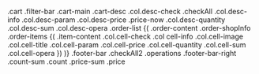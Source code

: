 .cart
  .filter-bar
  .cart-main
    .cart-desc
      .col.desc-check
        .checkAll
      .col.desc-info
      .col.desc-param
      .col.desc-price
        .price-now
      .col.desc-quantity
      .col.desc-sum
      .col.desc-opera
    .order-list
      {(
        .order-content
          .order-shopInfo
          .order-items
            {(
              .item-content
                .col.cell-check
                .col cell-info
                  .col.cell-image
                  .col.cell-title
                .col.cell-param
                .col.cell-price
                .col.cell-quantity
                .col.cell-sum
                .col.cell-opera
            })
      )}
   .footer-bar
    .checkAll2
    .operations
    .footer-bar-right
      .count-sum
        .count
      .price-sum
        .price





